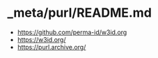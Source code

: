 # _meta/purl/README.md
- https://github.com/perma-id/w3id.org
- https://w3id.org/
- https://purl.archive.org/

<!--
https://winginx.com/en/htaccess
-->